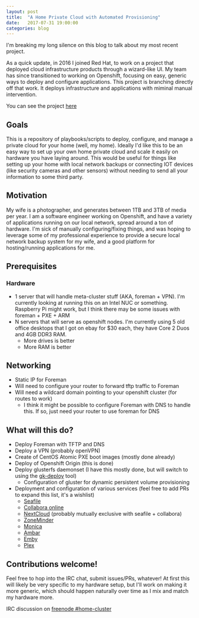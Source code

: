 ```yaml
---
layout: post
title:  "A Home Private Cloud with Automated Provisioning"
date:   2017-07-31 19:00:00
categories: blog
---
```


I'm breaking my long silence on this blog to talk about my most recent project.

As a quick update, in 2016 I joined Red Hat, to work on a project that deployed cloud infrastructure products through a wizard-like UI. My team has since transitioned to working on Openshift, focusing on easy, generic ways to deploy and configure applications. This project is branching directly off that work. It deploys infrastructure and applications with miminal manual intervention.

You can see the project [here](https://github.com/fabianvf/home-cluster)

## Goals
This is a repository of playbooks/scripts to deploy, configure, and manage a private cloud for your home (well, my home). Ideally I'd like this to be an easy way to set up your own home private cloud and scale it easily on hardware you have laying around. This would be useful for things like setting up your home with local network backups or connecting IOT devices (like security cameras and other sensors) without needing to send all your information to some third party.

## Motivation
My wife is a photographer, and generates between 1TB and 3TB of media per year. I am a software engineer working on Openshift, and have a variety of applications running on our local network, spread around a ton of hardware. I'm sick of manually configuring/fixing things, and was hoping to leverage some of my professional experience to provide a secure local network backup system for my wife, and a good platform for hosting/running applications for me.

## Prerequisites
### Hardware
- 1 server that will handle meta-cluster stuff (AKA, foreman + VPN). I'm currently looking at running this on an Intel NUC or something. Raspberry Pi might work, but I think there may be some issues with foreman + PXE + ARM
- N servers that will serve as openshift nodes. I'm currently using 5 old office desktops that I got on ebay for $30 each, they have Core 2 Duos and 4GB DDR3 RAM.
  - More drives is better
  - More RAM is better
  
## Networking
- Static IP for Foreman
- Will need to configure your router to forward tftp traffic to Foreman
- Will need a wildcard domain pointing to your openshift cluster (for routes to work)
  - I think it might be possible to configure Foreman with DNS to handle this. If so, just need your router to use foreman for DNS

## What will this do?
-  Deploy Foreman with TFTP and DNS
-  Deploy a VPN (probably openVPN)
- Create of CentOS Atomic PXE boot images (mostly done already)
- Deploy of Openshift Origin (this is done)
- Deploy glusterfs daemonset (I have this mostly done, but will switch to using the [gk-deploy](https://github.com/gluster/gluster-kubernetes) tool)
  - Configuration of gluster for dynamic persistent volume provisioning 
- Deployment and configuration of various services (feel free to add PRs to expand this list, it's a wishlist)
  -  [Seafile](https://www.seafile.com/en/home/)
  -  [Collabora online](https://www.collaboraoffice.com/)
  -  [NextCloud](https://nextcloud.com/) (probably mutually exclusive with seafile + collabora)
  -  [ZoneMinder](https://zoneminder.com/)
  -  [Monica](https://monicahq.com/)
  -  [Ambar](https://ambar.cloud/)
  -  [Emby](https://emby.media/)
  -  [Plex](https://www.plex.tv/)
  
  
## Contributions welcome!

Feel free to hop into the IRC chat, submit issues/PRs, whatever! At first this will likely be very specific to my hardware setup, but I'll work on making it more generic, which should happen naturally over time as I mix and match my hardware more. 
  
IRC discussion on [freenode #home-cluster](https://kiwiirc.com/client/irc.freenode.net/#home-cluster)
